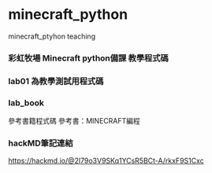 # minecraft_python
minecraft_ptyhon teaching 


### 彩虹牧場 Minecraft python備課 教學程式碼

### lab01 為教學測試用程式碼

### lab_book
參考書籍程式碼
參考書：MINECRAFT編程

### hackMD筆記連結
https://hackmd.io/@2l79o3V9SKq1YCsR5BCt-A/rkxF9S1Cxc
